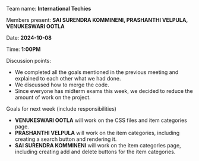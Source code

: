 Team name: **International Techies**  

Members present: **SAI SURENDRA KOMMINENI, PRASHANTHI VELPULA, VENUKESWARI OOTLA**  

Date: **2024-10-08**  

Time: **1:00PM**  

Discussion points: 

* We completed all the goals mentioned in the previous meeting and explained to each other what we had done.  
* We discussed how to merge the code.   
* Since everyone has midterm exams this week, we decided to reduce the amount of work on the project.

Goals for next week (include responsibilities)

* **VENUKESWARI OOTLA** will work on the CSS files and item categories page.  
* **PRASHANTHI VELPULA** will work on the item categories, including creating a search button and rendering it.  
* **SAI SURENDRA KOMMINENI** will work on the item categories page, including creating add and delete buttons for the item categories.  

